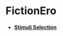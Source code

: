 # FictionEro

- [**Stimuli Selection**](https://realitybending.github.io/FictionEro/experiment/stimuli/selection/selection.html)